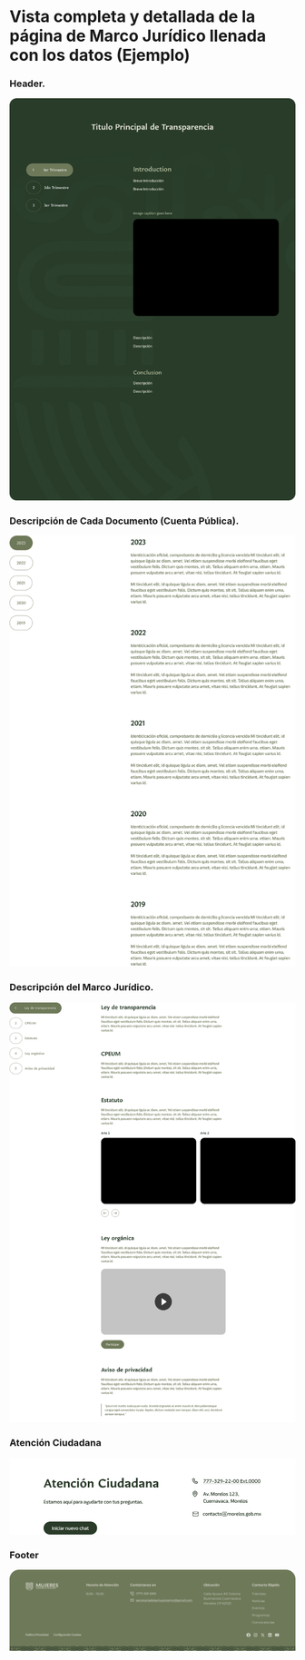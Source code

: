 # Vista completa y detallada de la página de Marco Jurídico llenada con los datos (Ejemplo)

### Header.
![](img/31.jpg)

### Descripción de Cada Documento (Cuenta Pública).
![](img/33.jpg)

### Descripción del Marco Jurídico. 
![](img/32.jpg) 

### Atención Ciudadana
![](img/13.jpg) 

### Footer
![](img/19.jpg)
